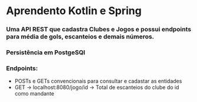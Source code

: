 # Aprendento Kotlin e Spring 
### Uma API REST que cadastra Clubes e Jogos e possui endpoints para média de gols, escanteios e demais números.
### Persistência em PostgeSQl
### Endpoints:
* POSTs e GETs convencionais para consultar e cadastar as entidades
* GET -> localhost:8080/jogo/id -> Total de escanteios do clube do id como mandante
  
